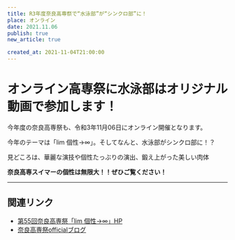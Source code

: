 ```yaml
---
title: R3年度奈良高専祭で“水泳部”が“シンクロ部”に！
place: オンライン
date: 2021.11.06
publish: true
new_article: true

created_at: 2021-11-04T21:00:00
---
```


#  オンライン高専祭に水泳部はオリジナル動画で参加します！

今年度の奈良高専祭も、令和3年11月06日にオンライン開催となります。

今年のテーマは「lim 個性→∞」。そしてなんと、水泳部がシンクロ部に！？

見どころは、華麗な演技や個性たっぶりの演出、鍛え上がった美しい肉体

<b>奈良高専スイマーの個性は無限大！！ぜひご覧ください！</b>

---

## 関連リンク

- [第55回奈良高専祭「lim 個性→∞」HP](https://site.nitncfes.net/)
- [奈良高専祭officialブログ](https://narakousensaiblog.hatenablog.com/)
